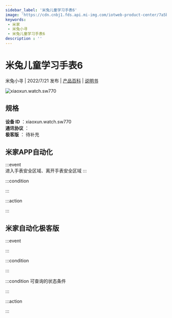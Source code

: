 ```yaml
---
sidebar_label: '米兔儿童学习手表6'
image: 'https://cdn.cnbj1.fds.api.mi-img.com/iotweb-product-center/7a5bb42073e28af4049da8ec4bc0f740_1648708351947.png?GalaxyAccessKeyId=AKVGLQWBOVIRQ3XLEW&Expires=9223372036854775807&Signature=AW9KqR5bnmt0KwNRcGNDNDm325Q='
keywords: 
 - 米家
 - 米兔小寻
 - 米兔儿童学习手表6
description : ''
---
```

# 米兔儿童学习手表6

米兔小寻 | 2022/7/21 发布 | [产品百科](https://home.mi.com/webapp/content/baike/product/index.html?model=xiaoxun.watch.sw770/) | [说明书](https://home.mi.com/views/introduction.html?model=xiaoxun.watch.sw770&region=cn)

![xiaoxun.watch.sw770](https://cdn.cnbj1.fds.api.mi-img.com/iotweb-product-center/7a5bb42073e28af4049da8ec4bc0f740_1648708351947.png?GalaxyAccessKeyId=AKVGLQWBOVIRQ3XLEW&Expires=9223372036854775807&Signature=AW9KqR5bnmt0KwNRcGNDNDm325Q=)

## 规格  
> 
**设备 ID** ：xiaoxun.watch.sw770  
**通讯协议** ：  
**极客版**  ： 待补充 


## 米家APP自动化  

:::event  
进入手表安全区域、离开手表安全区域
:::

:::condition  

:::

:::action   

:::

## 米家自动化极客版  

:::event  

:::

:::condition  

:::

:::condition 可查询的状态条件  

:::

:::action  

:::

        
